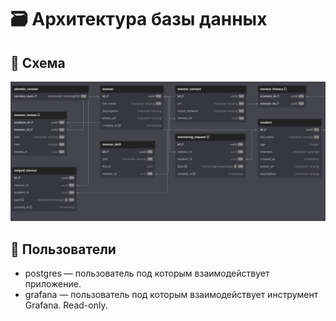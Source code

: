 # 🗃️ Архитектура базы данных
## 📂 Схема
![Database](db.png)

## 👤 Пользователи 
- postgres — пользователь под которым взаимодействует приложение.
- grafana — пользователь под которым взаимодействует инструмент Grafana. Read-only.